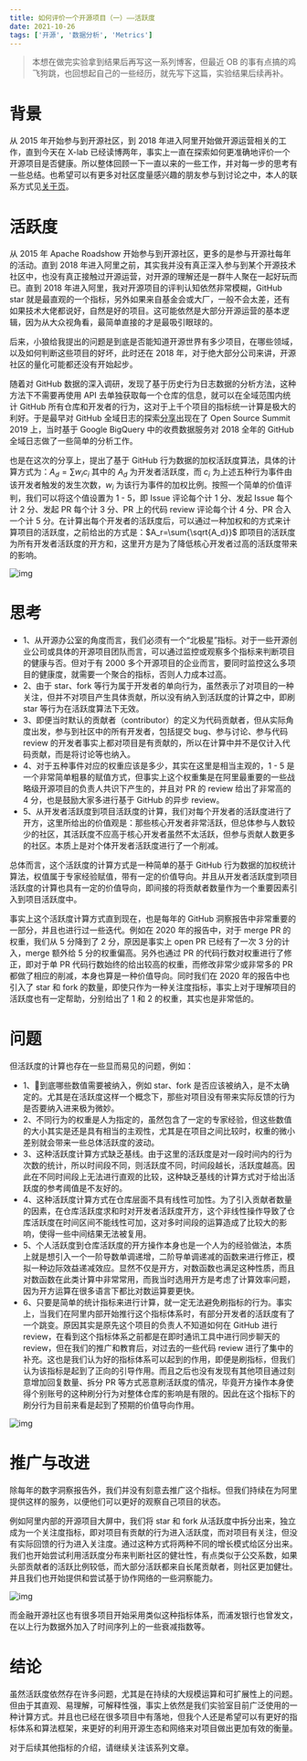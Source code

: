 ```yaml
---
title: 如何评价一个开源项目（一）——活跃度
date: 2021-10-26
tags: ['开源', '数据分析', 'Metrics']
---
```


> 本想在做完实验拿到结果后再写这一系列博客，但最近 OB 的事有点搞的鸡飞狗跳，也回想起自己的一些经历，就先写下这篇，实验结果后续再补。

# 背景

从 2015 年开始参与到开源社区，到 2018 年进入阿里开始做开源运营相关的工作，直到今天在 X-lab 已经读博两年，事实上一直在探索如何更准确地评价一个开源项目是否健康。所以整体回顾一下一直以来的一些工作，并对每一步的思考有一些总结。也希望可以有更多对社区度量感兴趣的朋友参与到讨论之中，本人的联系方式见[关于页](/about)。

# 活跃度

从 2015 年 Apache Roadshow 开始参与到开源社区，更多的是参与开源社每年的活动。直到 2018 年进入阿里之前，其实我并没有真正深入参与到某个开源技术社区中，也没有真正接触过开源运营，对开源的理解还是一群牛人聚在一起好玩而已。直到 2018 年进入阿里，我对开源项目的评判认知依然非常模糊，GitHub star 就是最直观的一个指标，另外如果来自基金会或大厂，一般不会太差，还有如果技术大佬都说好，自然是好的项目。这可能依然是大部分开源运营的基本逻辑，因为从大众视角看，最简单直接的才是最吸引眼球的。

后来，小狼给我提出的问题是到底是否能知道开源世界有多少项目，在哪些领域，以及如何判断这些项目的好坏，此时还在 2018 年，对于绝大部分公司来讲，开源社区的量化可能都还没有开始起步。

随着对 GitHub 数据的深入调研，发现了基于历史行为日志数据的分析方法，这种方法下不需要再使用 API 去单独获取每一个仓库的信息，就可以在全域范围内统计 GitHub 所有仓库和开发者的行为，这对于上千个项目的指标统一计算是极大的利好。于是最早对 GitHub 全域日志的探索[分享](https://www.youtube.com/watch?v=64RiOyQf_kU)出现在了 Open Source Summit 2019 上，当时基于 Google BigQuery 中的收费数据服务对 2018 全年的 GitHub 全域日志做了一些简单的分析工作。

也是在这次的分享上，提出了基于 GitHub 行为数据的加权活跃度算法，具体的计算方式为：$A_d=\sum{w_i c_i}$ 其中的 $A_d$ 为开发者活跃度，而 $c_i$ 为上述五种行为事件由该开发者触发的发生次数，$w_i$ 为该行为事件的加权比例。按照一个简单的价值评判，我们可以将这个值设置为 1 - 5，即 Issue 评论每个计 1 分、发起 Issue 每个计 2 分、发起 PR 每个计 3 分、PR 上的代码 review 评论每个计 4 分、PR 合入一个计 5 分。在计算出每个开发者的活跃度后，可以通过一种加权和的方式来计算项目的活跃度，之前给出的方式是：$A_r=\sum{\sqrt{A_d}}$ 即项目的活跃度为所有开发者活跃度的开方和，这里开方是为了降低核心开发者过高的活跃度带来的影响。

![img](/images/how_to_measure_open_source/ossummit_formula.png)
# 思考

- 1、从开源办公室的角度而言，我们必须有一个“北极星”指标。对于一些开源创业公司或具体的开源项目团队而言，可以通过监控或观察多个指标来判断项目的健康与否。但对于有 2000 多个开源项目的企业而言，要同时监控这么多项目的健康度，就需要一个聚合的指标，否则人力成本过高。
- 2、由于 star、fork 等行为属于开发者的单向行为，虽然表示了对项目的一种关注，但并不对项目产生具体贡献，所以没有纳入到活跃度的计算之中，即刷 star 等行为在活跃度算法下无效。
- 3、即便当时默认的贡献者（contributor）的定义为代码贡献者，但从实际角度出发，参与到社区中的所有开发者，包括提交 bug、参与讨论、参与代码 review 的开发者事实上都对项目是有贡献的，所以在计算中并不是仅计入代码贡献，而是将讨论等也纳入。
- 4、对于五种事件对应的权重应该是多少，其实在这里是相当主观的，1 - 5 是一个非常简单粗暴的赋值方式，但事实上这个权重集是在阿里最重要的一些战略级开源项目的负责人共识下产生的，并且对 PR 的 review 给出了非常高的 4 分，也是鼓励大家多进行基于 GitHub 的异步 review。
- 5、从开发者活跃度到项目活跃度的计算，我们对每个开发者的活跃度进行了开方，这里所给出的价值观是：那些核心开发者非常活跃，但总体参与人数较少的社区，其活跃度不应高于核心开发者虽然不太活跃，但参与贡献人数更多的社区。本质上是对个体开发者活跃度进行了一个削减。

总体而言，这个活跃度的计算方式是一种简单的基于 GitHub 行为数据的加权统计算法，权值属于专家经验赋值，带有一定的价值导向。并且从开发者活跃度到项目活跃度的计算也具有一定的价值导向，即间接的将贡献者数量作为一个重要因素引入到项目活跃度中。

事实上这个活跃度计算方式直到现在，也是每年的 GitHub 洞察报告中非常重要的一部分，并且也进行过一些迭代。例如在 2020 年的报告中，对于 merge PR 的权重，我们从 5 分降到了 2 分，原因是事实上 open PR 已经有了一次 3 分的计入，merge 额外给 5 分的权重偏高。另外也通过 PR 的代码行数对权重进行了修正，即对于单 PR 代码行数始终的给出较高的权重，而修改非常少或非常多的 PR 都做了相应的削减，本身也算是一种价值导向。同时我们在 2020 年的报告中也引入了 star 和 fork 的数量，即使只作为一种关注度指标，事实上对于理解项目的活跃度也有一定帮助，分别给出了 1 和 2 的权重，其实也是非常低的。

# 问题

但活跃度的计算也存在一些显而易见的问题，例如：

- 1、到底哪些数值需要被纳入，例如 star、fork 是否应该被纳入，是不太确定的。尤其是在活跃度这样一个概念下，那些对项目没有带来实际反馈的行为是否要纳入进来极为微妙。
- 2、不同行为的权重是人为指定的，虽然包含了一定的专家经验，但这些数值的大小其实是还是具有相当的主观性，尤其是在项目之间比较时，权重的微小差别就会带来一些总体活跃度的波动。
- 3、这种活跃度计算方式缺乏基线。由于这里的活跃度是对一段时间内的行为次数的统计，所以时间段不同，则活跃度不同，时间段越长，活跃度越高。因此在不同时间段上无法进行直观的比较，这种缺乏基线的计算方式对于给出活跃度的参考阈值是不友好的。
- 4、这种活跃度计算方式在仓库层面不具有线性可加性。为了引入贡献者数量的因素，在仓库活跃度求和时对开发者活跃度开方，这个非线性操作导致了仓库活跃度在时间区间不能线性可加，这对多时间段的运算造成了比较大的影响，使得一些中间结果无法被复用。
- 5、个人活跃度到仓库活跃度的开方操作本身也是一个人为的经验做法，本质上就是想引入一个一阶导数单调递增，二阶导单调递减的函数来进行修正，模拟一种边际效益递减效应。显然不仅是开方，对数函数也满足这种性质，而且对数函数在此类计算中非常常用，而我当时选用开方是考虑了计算效率问题，因为开方运算在很多语言下都比对数运算要更快。
- 6、只要是简单的统计指标来进行计算，就一定无法避免刷指标的行为。事实上，当我们在阿里内部开始推行这个指标体系时，有部分开发者的活跃度有了一个跳变。原因其实是原先这个项目的负责人不知道如何在 GitHub 进行 review，在看到这个指标体系之前都是在即时通讯工具中进行同步聊天的 review，但在我们的推广和教育后，对过去的一些代码 review 进行了集中的补充。这也是我们认为好的指标体系可以起到的作用，即便是刷指标，但我们认为该指标是起到了正向的引导作用。而且之后也没有发现有其他项目通过刻意增加回复数量、拆分 PR 等方式恶意刷活跃度的情况，毕竟开方操作本身使得个别账号的这种刷分行为对整体仓库的影响是有限的。因此在这个指标下的刷分行为目前来看是起到了预期的价值导向作用。

![img](/images/how_to_measure_open_source/activity_example.png)

# 推广与改进

除每年的数字洞察报告外，我们并没有刻意去推广这个指标。但我们持续在为阿里提供这样的服务，以便他们可以更好的观察自己项目的状态。

例如阿里内部的开源项目大屏中，我们将 star 和 fork 从活跃度中拆分出来，独立成为一个关注度指标，即对项目有贡献的行为进入活跃度，而对项目有关注，但没有实际回馈的行为进入关注度。通过这种方式将两种不同的增长模式给区分出来。我们也开始尝试利用活跃度分布来判断社区的健壮性，有点类似于公交系数，如果头部贡献者的活跃比例较低，而大部分活跃都来自长尾贡献者，则社区更加健壮。并且我们也开始提供和尝试基于协作网络的一些洞察能力。

![img](/images/how_to_measure_open_source/nacos_datav.png)

而金融开源社区也有很多项目开始采用类似这种指标体系，而浦发银行也曾发文，在以上行为数据外加入了时间序列上的一些衰减指数等。

# 结论

虽然活跃度依然存在许多问题，尤其是在持续的大规模运算和可扩展性上的问题。但由于其直观、易理解，可解释性强，事实上依然是我们实验室目前广泛使用的一种计算方式。并且也已经在很多项目中有落地，但我个人还是希望可以有更好的指标体系和算法框架，来更好的利用开源生态和网络来对项目做出更加有效的衡量。

对于后续其他指标的介绍，请继续关注该系列文章。
